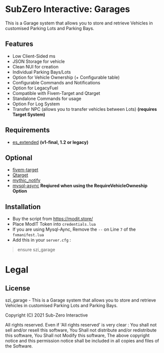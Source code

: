 # SubZero Interactive: Garages
This is a Garage system that allows you to store and retrieve Vehicles in customised Parking Lots and Parking Bays.

## Features

- Low Client-Sided ms
- JSON Storage for vehicle
- Clean NUI for creation
- Individual Parking Bays/Lots
- Option for Vehicle Ownership (+ Configurable table)
- Configurable Commands and Notifications
- Option for LegacyFuel
- Compatible with Fivem-Target and Qtarget
- Standalone Commands for usage
- Option For Log System
- Transfer NPC (allows you to transfer vehicles between Lots) **(requires Target System)**

## Requirements
- [es_extended](https://github.com/esx-framework/es_extended/tree/legacy) **(v1-final, 1.2 or legacy)**

## Optional
- [fivem-target](https://github.com/meta-hub/fivem-target) 
- [Qtarget](https://github.com/overextended/qtarget)
- [mythic_notify](https://github.com/JayMontana36/mythic_notify)
- [mysql-async](https://github.com/brouznouf/fivem-mysql-async) **Reqiured when using the RequireVehicleOwneship Option**

## Installation
- Buy the script from https://modit.store/
- Place ModIT Token into `credentials.lua`
- If you are using Mysql-Aync, Remove the `--` on Line `7` of the `fxmanifest.lua`
- Add this in your `server.cfg` :
> ensure szi_garage

# Legal
## License
szi_garage - This is a Garage system that allows you to store and retrieve Vehicles in customised Parking Lots and Parking Bays.

Copyright (C) 2021 Sub-Zero Interactive 

All rights reserved.
Even if 'All rights reserved' is very clear :
  You shall not sell and/or resell this software,
  You Shall not distribute and/or redistribute this software,
	You Shall not Modify this software,
  The above copyright notice and this permission notice shall be included in all copies and files of the Software.

